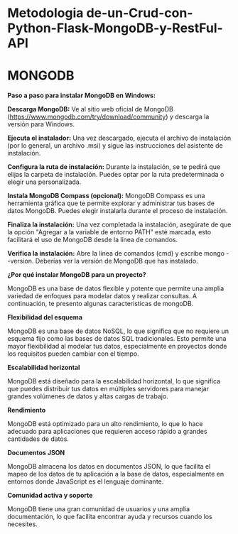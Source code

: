 # Metodologia de-un-Crud-con-Python-Flask-MongoDB-y-RestFul-API

# MONGODB

**Paso a paso para instalar MongoDB en Windows:**

**Descarga MongoDB:** Ve al sitio web oficial de MongoDB (https://www.mongodb.com/try/download/community) y descarga la versión para Windows.

**Ejecuta el instalador:** Una vez descargado, ejecuta el archivo de instalación (por lo general, un archivo .msi) y sigue las instrucciones del asistente de instalación.

**Configura la ruta de instalación:** Durante la instalación, se te pedirá que elijas la carpeta de instalación. Puedes optar por la ruta predeterminada o elegir una personalizada.

**Instala MongoDB Compass (opcional):** MongoDB Compass es una herramienta gráfica que te permite explorar y administrar tus bases de datos MongoDB. Puedes elegir instalarla durante el proceso de instalación.

**Finaliza la instalación:** Una vez completada la instalación, asegúrate de que la opción "Agregar a la variable de entorno PATH" esté marcada, esto facilitará el uso de MongoDB desde la línea de comandos.

**Verifica la instalación:** Abre la línea de comandos (cmd) y escribe mongo --version. Deberías ver la versión de MongoDB que has instalado.

**¿Por qué instalar MongoDB para un proyecto?**

MongoDB es una base de datos flexible y potente que permite una amplia variedad de enfoques para modelar datos y realizar consultas. A continuación, te presento algunas caracteristicas de mongoDB.

**Flexibilidad del esquema**

MongoDB es una base de datos NoSQL, lo que significa que no requiere un esquema fijo como las bases de datos SQL tradicionales. Esto permite una mayor flexibilidad al modelar tus datos, especialmente en proyectos donde los requisitos pueden cambiar con el tiempo.

**Escalabilidad horizontal**

MongoDB está diseñado para la escalabilidad horizontal, lo que significa que puedes distribuir tus datos en múltiples servidores para manejar grandes volúmenes de datos y altas cargas de trabajo.

**Rendimiento**

MongoDB está optimizado para un alto rendimiento, lo que lo hace adecuado para aplicaciones que requieren acceso rápido a grandes cantidades de datos.

**Documentos JSON**

MongoDB almacena los datos en documentos JSON, lo que facilita el mapeo de los datos de tu aplicación a la base de datos, especialmente en entornos donde JavaScript es el lenguaje dominante.

**Comunidad activa y soporte**

MongoDB tiene una gran comunidad de usuarios y una amplia documentación, lo que facilita encontrar ayuda y recursos cuando los necesites.
